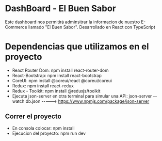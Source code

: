 # DashBoard - El Buen Sabor

Este dashboard nos permitirá adminsitrar la informacion de nuestro E-Commerce llamado "El Buen Sabor".
Desarrollado en React con TypeScript

# Dependencias que utilizamos en el proyecto
  - React Router Dom: npm install react-router-dom
  - React-Bootstrap: npm install react-bootstrap
  - CoreUI: npm install @coreui/react @coreui/coreui
  - Redux: npm install react-redux
  - Redux - Toolkit: npm install @reduxjs/toolkit
  - Ejecuta json-server en otra terminal para simular una API: json-server --watch db.json
    -----> https://www.npmjs.com/package/json-server


## Correr el proyecto
  - En consola colocar: npm install
  - Ejecucion del proyecto: npm run dev
